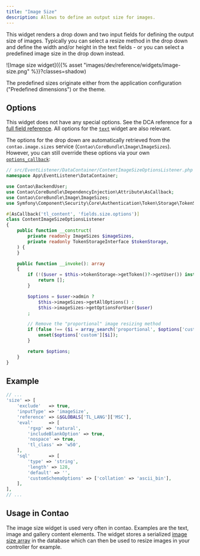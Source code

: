 ```yaml
---
title: "Image Size"
description: Allows to define an output size for images.
---
```



This widget renders a drop down and two input fields for defining the output size of images. Typically you can select
a resize method in the drop down and define the width and/or height in the text fields - or you can select a predefined
image size in the drop down instead.

![Image size widget]({{% asset "images/dev/reference/widgets/image-size.png" %}}?classes=shadow)

The predefined sizes originate either from the application configuration ("Predefined dimensions") or the theme.


## Options

This widget does not have any special options. See the DCA reference for a [full field reference][FieldsReference].
All options for the [`text`][TextWidget] widget are also relevant.

The options for the drop down are automatically retrieved from the `contao.image.sizes` service 
(`Contao\CoreBundle\Image\ImageSizes`). However, you can still override these options via your own 
[`options_callback`](../../dca/callbacks#fields-field-options):

```php
// src/EventListener/DataContainer/ContentImageSizeOptionsListener.php
namespace App\EventListener\DataContainer;

use Contao\BackendUser;
use Contao\CoreBundle\DependencyInjection\Attribute\AsCallback;
use Contao\CoreBundle\Image\ImageSizes;
use Symfony\Component\Security\Core\Authentication\Token\Storage\TokenStorageInterface;

#[AsCallback('tl_content', 'fields.size.options')]
class ContentImageSizeOptionsListener
{
    public function __construct(
        private readonly ImageSizes $imageSizes,
        private readonly TokenStorageInterface $tokenStorage,
    ) {
    }

    public function __invoke(): array
    {
        if (!($user = $this->tokenStorage->getToken()?->getUser()) instanceof BackendUser) {
            return [];
        }

        $options = $user->admin ? 
            $this->imageSizes->getAllOptions() : 
            $this->imageSizes->getOptionsForUser($user)
        ;

        // Remove the "proportional" image resizing method
        if (false !== ($i = array_search('proportional', $options['custom'], true))) {
            unset($options['custom'][$i]);
        }

        return $options;
    }
}
```


## Example

```php
// ...
'size' => [
    'exclude'   => true,
    'inputType' => 'imageSize',
    'reference' => &$GLOBALS['TL_LANG']['MSC'],
    'eval'      => [
        'rgxp' => 'natural',
        'includeBlankOption' => true,
        'nospace' => true,
        'tl_class' => 'w50',
    ],
    'sql'       => [
        'type' => 'string',
        'length' => 128,
        'default' => '',
        'customSchemaOptions' => ['collation' => 'ascii_bin'],
    ],
],
// ...
```


## Usage in Contao

The image size widget is used very often in contao. Examples are the text, image and gallery content elements. The
widget stores a serialized [image size array][ImageSizeArray] in the database which can then be used to resize images
in your controller for example.

[FieldsReference]: /reference/dca/fields
[ImageSizeArray]: /framework/image-processing/image-sizes#size-array
[TextWidget]: /reference/widgets/text
